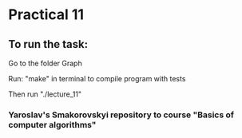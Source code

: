 # Practical 11

## To run the task:

Go to the folder Graph

Run: "make" in terminal to compile program with tests

Then run "./lecture_11"


### Yaroslav's Smakorovskyi repository to course "Basics of computer algorithms" 
